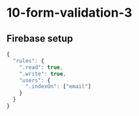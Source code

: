 # 10-form-validation-3

## Firebase setup

```js
{
  "rules": {
    ".read": true,
    ".write": true,
    "users": {
      ".indexOn": ["email"]
    }
  }
}
```
